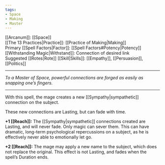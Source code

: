 ```yaml
---
tags:
- Space
- Making
- Master
---
```


[[Arcanum]]: [[Space]]\
[[The 13 Practices|Practice]]: [[Practice of Making|Making]]\
Primary [[Spell Factors|Factor]]: [[Spell Factors#Potency|Potency]]\
[[Withstanding Magic|Withstand]]: Connection of desired link\
Suggested [[Rotes|Rote]] [[Skill|Skills]]: [[Empathy]], [[Persuasion]], [[Politics]]

---

_To a Master of Space, powerful connections are forged as easily as snapping one’s fingers._

---

With this spell, the mage creates a new [[Sympathy|sympathetic]] connection on the subject.

These new connections are Lasting, but can fade with time.

**+1 [[Reach]]:** The [[Sympathy|sympathetic]] connections created are Lasting, and will never fade. Only magic can sever them. This can have dramatic, long-term psychological repercussions on a subject, as he is effectively never able to emotionally let go.

**+2 [[Reach]]:** The mage may apply a new name to the subject, which does not replace the original. This effect is not Lasting, and fades when the spell’s Duration ends.